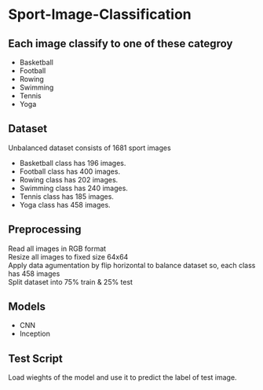# Sport-Image-Classification
## Each image classify to one of these categroy 
* Basketball
* Football  
* Rowing 
* Swimming
* Tennis
* Yoga 
## Dataset
Unbalanced dataset consists of 1681 sport images
* Basketball class has 196 images.
* Football class has 400 images.
* Rowing class has 202 images.
* Swimming class has 240 images.
* Tennis class has 185 images.
* Yoga class has 458 images.
## Preprocessing <br>
Read all images in RGB format <br>
Resize all images to fixed size 64x64 <br>
Apply data agumentation by flip horizontal to balance dataset so, each class has 458 images <br>
Split dataset into 75% train & 25% test <br>
## Models
* CNN
* Inception
## Test Script
Load wieghts of the model and use it to predict the label of test image.



